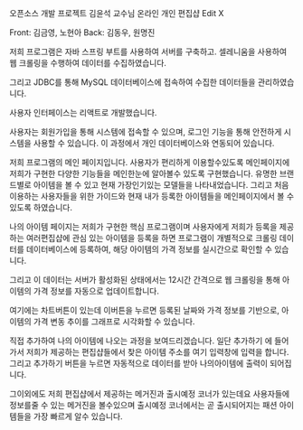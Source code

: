 오픈소스 개발 프로젝트 김윤석 교수님
온라인 개인 편집샵 Edit X 

Front: 김금영, 노현아
Back: 김동우, 원명진

저희 프로그램은 자바 스프링 부트를 사용하여 서버를 구축하고. 셀레니움을 사용하여 웹 크롤링을 수행하여 데이터를 수집하였습니다. 

그리고 JDBC를 통해 MySQL 데이터베이스에 접속하여 수집한 데이터들을 관리하였습니다.

사용자 인터페이스는 리액트로 개발했습니다.

사용자는 회원가입을 통해 시스템에 접속할 수 있으며, 로그인 기능을 통해 안전하게 시스템을 사용할 수 있습니다. 이 과정에서 개인 데이터베이스와 연동되어 있습니다.

저희 프로그램의 메인 페이지입니다. 사용자가 편리하게 이용할수있도록 메인페이지에 저희가 구현한 다양한 기능들을 메인한눈에 알아볼수 있도록 구현했습니다. 유명한 브랜드별로 아이템을 볼 수 있고 현재 가장인기있는 모델들을 나타내었습니다. 그리고 처음 이용하는 사용자들을 위한 가이드와 현재 내가 등록한 아이템들을 메인페이지에서 볼 수있도록 하였습니다. 

나의 아이템 페이지는 저희가 구현한 핵심 프로그램이며 사용자에게 저희가 등록을 제공하는 여러편집샵에 관심 있는 아이템을 등록을 하면 프로그램이 개별적으로 크롤링 데이터를 데이터베이스에 등록하여, 해당 아이템의 가격 정보를 실시간으로 확인할 수 있습니다.

그리고 이 데이터는 서버가 활성화된 상태에서는 12시간 간격으로 웹 크롤링을 통해 아이템의 가격 정보를 자동으로 업데이트합니다.

여기에는 차트버튼이 있는데 이버튼을 누르면 등록된 날짜와 가격 정보를 기반으로, 아이템의 가격 변동 추이를 그래프로 시각화할 수 있습니다.

직접 추가하여 나의 아이템에 나오는 과정을 보여드리겠습니다. 일단 추가하기 에 들어가서 저희가 제공하는 편집샵들에서 찾은 아이템 주소를 여기 입력창에 입력을 합니다. 그리고 추가하기 버튼을 누르면 자동적으로 데이터를 받아 나의아이템에 출력이 되어집니다. 

그이외에도 저희 편집샵에서 제공하는 메거진과 출시예정 코너가 있는데요 사용자들에 정보를줄 수 있는 메거진을 볼수있으며 출시예정 코너에서는 곧 출시되어지는 패션 아이템들을 가장 빠르게 알수 있습니다.

